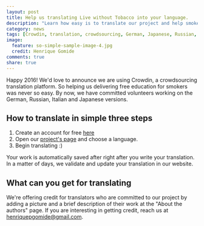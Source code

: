 ```yaml
---
layout: post
title: Help us translating Live without Tobacco into your language. 
description: "Learn how easy is to translate our project and help smokers to quit"
category: news
tags: [Crowdin, translation, crowdsourcing, German, Japanese, Russian, Italian]
image:
  feature: so-simple-sample-image-4.jpg
  credit: Henrique Gomide
comments: true
share: true
---
```


Happy 2016! We'd love to announce we are using Crowdin, a crowdsourcing translation platform. So helping us delivering free education for smokers was never so easy. By now, we have committed volunteers working on the German, Russian, Italian and Japanese versions. 

## How to translate in simple three steps

1. Create an account for free [here](https://crowdin.com/join)
2. Open our [project's page](https://crowdin.com/project/livewithouttobacco) and choose a language.
3. Begin translating :)

Your work is automatically saved after right after you write your translation. In a matter of days, we validate and update your translation in our website.

## What can you get for translating

We're offering credit for translators who are committed to our project by adding a picture and a brief description of their work at the "About the authors" page. If you are interesting in getting credit, reach us at henriquepgomide@gmail.com.
